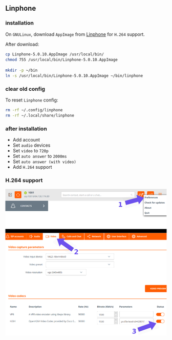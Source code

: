 ## Linphone

### installation

On `GNULinux`, download `AppImage` from
[Linphone](https://download.linphone.org/releases/linux/app/) for `H.264`
support.

After download:

```bash
cp Linphone-5.0.10.AppImage /usr/local/bin/
chmod 755 /usr/local/bin/Linphone-5.0.10.AppImage

mkdir -p ~/bin
ln -s /usr/local/bin/Linphone-5.0.10.AppImage ~/bin/linphone
```

### clear old config

To reset `Linphone` config:

```bash
rm -rf ~/.config/linphone
rm -rf ~/.local/share/linphone
```

### after installation

- Add account
- Set `audio` devices
- Set `video` to `720p`
- Set `auto answer` to `2000ms`
- Set `auto answer (with video)`
- Add `H.264` support

### H.264 support

![Linphone H.264 support](/images/linphone-h264.png)
